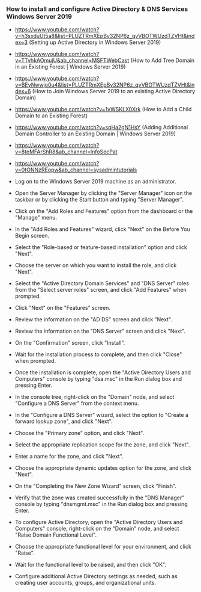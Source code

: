 ### How to install and configure Active Directory & DNS Services Windows Server 2019
* https://www.youtube.com/watch?v=h3sxduUt5a8&list=PLUZTRmXEpBy32NP6z_qvVBOTWUzdTZVHt&index=3 (Setting up Active Directory in Windows Server 2019)
* https://www.youtube.com/watch?v=TTvhkAOmujU&ab_channel=MSFTWebCast (How to Add Tree Domain in an Existing Forest | Windows Server 2019)
* https://www.youtube.com/watch?v=BEyNwwjo0u4&list=PLUZTRmXEpBy32NP6z_qvVBOTWUzdTZVHt&index=6 (How to Join Windows Server 2019 to an existing Active Directory Domain)
* https://www.youtube.com/watch?v=1vWSKLX0Xrk (How to Add a Child Domain to an Existing Forest)
* https://www.youtube.com/watch?v=sqHa2gN1HsY (Adding Additional Domain Controller to an Existing Domain | Windows Server 2019)
* https://www.youtube.com/watch?v=8teMFArShR8&ab_channel=InfoSecPat 
* https://www.youtube.com/watch?v=0tONNzREopw&ab_channel=sysadmintutorials

* Log on to the Windows Server 2019 machine as an administrator.
* Open the Server Manager by clicking the "Server Manager" icon on the taskbar or by clicking the Start button and typing "Server Manager".
* Click on the "Add Roles and Features" option from the dashboard or the "Manage" menu.
* In the "Add Roles and Features" wizard, click "Next" on the Before You Begin screen.
* Select the "Role-based or feature-based installation" option and click "Next".
* Choose the server on which you want to install the role, and click "Next".
* Select the "Active Directory Domain Services" and "DNS Server" roles from the "Select server roles" screen, and click "Add Features" when prompted.
* Click "Next" on the "Features" screen.
* Review the information on the "AD DS" screen and click "Next".
* Review the information on the "DNS Server" screen and click "Next".
* On the "Confirmation" screen, click "Install".
* Wait for the installation process to complete, and then click "Close" when prompted.
* Once the installation is complete, open the "Active Directory Users and Computers" console by typing "dsa.msc" in the Run dialog box and pressing Enter.
* In the console tree, right-click on the "Domain" node, and select "Configure a DNS Server" from the context menu.
* In the "Configure a DNS Server" wizard, select the option to "Create a forward lookup zone", and click "Next".
* Choose the "Primary zone" option, and click "Next".
* Select the appropriate replication scope for the zone, and click "Next".
* Enter a name for the zone, and click "Next".
* Choose the appropriate dynamic updates option for the zone, and click "Next".
* On the "Completing the New Zone Wizard" screen, click "Finish".
* Verify that the zone was created successfully in the "DNS Manager" console by typing "dnsmgmt.msc" in the Run dialog box and pressing Enter.
* To configure Active Directory, open the "Active Directory Users and Computers" console, right-click on the "Domain" node, and select "Raise Domain Functional Level".
* Choose the appropriate functional level for your environment, and click "Raise".
* Wait for the functional level to be raised, and then click "OK".
* Configure additional Active Directory settings as needed, such as creating user accounts, groups, and organizational units.
